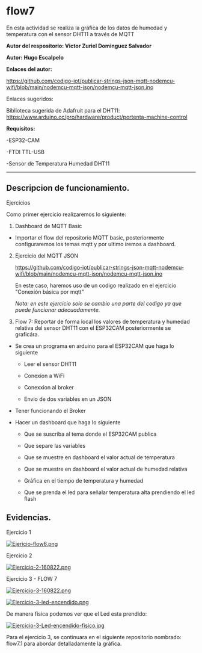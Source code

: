 # flow7
En esta actividad se realiza la gráfica de los datos de humedad y temperatura con el sensor DHT11 a través de MQTT


**Autor del respositorio: Victor Zuriel Dominguez Salvador**


**Autor: Hugo Escalpelo**


**Enlaces del autor:**


https://github.com/codigo-iot/publicar-strings-json-mqtt-nodemcu-wifi/blob/main/nodemcu-mqtt-json/nodemcu-mqtt-json.ino


Enlaces sugeridos:


Biblioteca sugerida de Adafruit para el DHT11: https://www.arduino.cc/pro/hardware/product/portenta-machine-control




**Requisitos:**


-ESP32-CAM


-FTDI TTL-USB


-Sensor de Temperatura Humedad DHT11



--------------------------------------------------------------------
## Descripcion de funcionamiento.


Ejercicios

Como primer ejercicio realizaremos lo siguiente:


1. Dashboard de MQTT Basic


- Importar el flow del repositorio MQTT basic, posteriormente configuraremos los temas mqtt y por ultimo iremos a dashboard.






2. Ejercicio del MQTT JSON

    https://github.com/codigo-iot/publicar-strings-json-mqtt-nodemcu-wifi/blob/main/nodemcu-mqtt-json/nodemcu-mqtt-json.ino

    En este caso, haremos uso de un codigo realizado en el ejercicio "Conexión básica por mqtt"

    *Nota: en este ejercicio solo se cambio una parte del codigo ya que puede funcionar adecuadamente.*



3. Flow 7: Reportar de forma local los valores de temperatura y humedad relativa del sensor DHT11 con el ESP32CAM posteriormente se graficára.


- Se crea un programa en arduino para el ESP32CAM que haga lo siguiente
	- Leer el sensor DHT11


	- Conexion a WiFi


	- Conexxion al broker


	- Envio de dos variables en un JSON


- Tener funcionando el Broker


- Hacer un dashboard que haga lo siguiente


	- Que se suscriba al tema donde el ESP32CAM publica


	- Que separe las variables


	- Que se muestre en dashboard el valor actual de temperatura


	- Que se muestre en dashboard el valor actual de humedad relativa


	- Gráfica en el tiempo de temperatura y humedad 


	- Que se prenda el led para señalar temperatura alta prendiendo el led flash








## Evidencias.


Ejercicio 1


[![Ejericio-flow6.png](https://i.postimg.cc/YSm4ZWd7/Ejericio-flow6.png)](https://postimg.cc/06P2JbgX)



Ejercicio 2


[![Ejercicio-2-160822.png](https://i.postimg.cc/ydMDrsc5/Ejercicio-2-160822.png)](https://postimg.cc/wykx1KWc)



Ejercicio 3 - FLOW 7


[![Ejercicio-3-160822.png](https://i.postimg.cc/JzpGCbjj/Ejercicio-3-160822.png)](https://postimg.cc/tsVXhnSg)


[![Ejercicio-3-led-encendido.png](https://i.postimg.cc/FRLRS88x/Ejercicio-3-led-encendido.png)](https://postimg.cc/cgd0y9sK)



De manera física podemos ver que el Led esta prendido:


[![Ejercicio-3-Led-encendido-fisico.jpg](https://i.postimg.cc/J4nhcsfn/Ejercicio-3-Led-encendido-fisico.jpg)](https://postimg.cc/bd78qwNc)



Para el ejercicio 3, se continuara en el siguiente repositorio nombrado: flow7.1 para abordar detalladamente la gráfica.